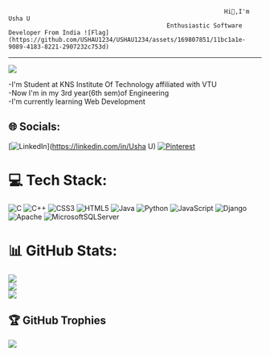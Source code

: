                                                                 Hi👋,I'm Usha U
                                                Enthusiastic Software Developer From India ![Flag](https://github.com/USHAU1234/USHAU1234/assets/169807851/11bc1a1e-9089-4183-8221-2907232c753d)


---
[![](https://visitcount.itsvg.in/api?id=USHAU1234&icon=2&color=3)](https://visitcount.itsvg.in)


-I'm Student at KNS Institute Of Technology affiliated with VTU<br>-Now I'm in my 3rd year(6th sem)of Engineering<br>-I'm currently learning Web Development



## 🌐 Socials:
[![LinkedIn](https://img.shields.io/badge/LinkedIn-%230077B5.svg?logo=linkedin&logoColor=white)](https://linkedin.com/in/Usha U) [![Pinterest](https://img.shields.io/badge/Pinterest-%23E60023.svg?logo=Pinterest&logoColor=white)](https://pinterest.com/Usha2003) 

# 💻 Tech Stack:
![C](https://img.shields.io/badge/c-%2300599C.svg?style=flat-square&logo=c&logoColor=white) ![C++](https://img.shields.io/badge/c++-%2300599C.svg?style=flat-square&logo=c%2B%2B&logoColor=white) ![CSS3](https://img.shields.io/badge/css3-%231572B6.svg?style=flat-square&logo=css3&logoColor=white) ![HTML5](https://img.shields.io/badge/html5-%23E34F26.svg?style=flat-square&logo=html5&logoColor=white) ![Java](https://img.shields.io/badge/java-%23ED8B00.svg?style=flat-square&logo=openjdk&logoColor=white) ![Python](https://img.shields.io/badge/python-3670A0?style=flat-square&logo=python&logoColor=ffdd54) ![JavaScript](https://img.shields.io/badge/javascript-%23323330.svg?style=flat-square&logo=javascript&logoColor=%23F7DF1E) ![Django](https://img.shields.io/badge/django-%23092E20.svg?style=flat-square&logo=django&logoColor=white) ![Apache](https://img.shields.io/badge/apache-%23D42029.svg?style=flat-square&logo=apache&logoColor=white) ![MicrosoftSQLServer](https://img.shields.io/badge/Microsoft%20SQL%20Server-CC2927?style=flat-square&logo=microsoft%20sql%20server&logoColor=white)
# 📊 GitHub Stats:
![](https://github-readme-stats.vercel.app/api?username=USHAU1234&theme=merko&hide_border=false&include_all_commits=true&count_private=true)<br/>
![](https://github-readme-streak-stats.herokuapp.com/?user=USHAU1234&theme=merko&hide_border=false)<br/>
![](https://github-readme-stats.vercel.app/api/top-langs/?username=USHAU1234&theme=merko&hide_border=false&include_all_commits=true&count_private=true&layout=compact)

## 🏆 GitHub Trophies
![](https://github-profile-trophy.vercel.app/?username=USHAU1234&theme=matrix&no-frame=false&no-bg=false&margin-w=4)



